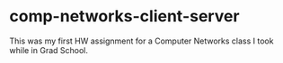 # comp-networks-client-server
This was my first HW assignment for a Computer Networks class I took while in Grad School.
